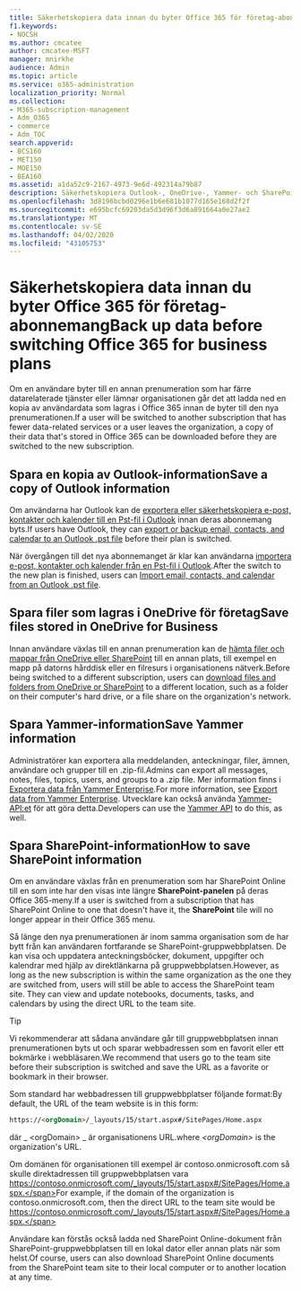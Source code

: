 ```yaml
---
title: Säkerhetskopiera data innan du byter Office 365 för företag-abonnemang
f1.keywords:
- NOCSH
ms.author: cmcatee
author: cmcatee-MSFT
manager: mnirkhe
audience: Admin
ms.topic: article
ms.service: o365-administration
localization_priority: Normal
ms.collection:
- M365-subscription-management
- Adm_O365
- commerce
- Adm_TOC
search.appverid:
- BCS160
- MET150
- MOE150
- BEA160
ms.assetid: a1da52c9-2167-4973-9e6d-492314a79b87
description: Säkerhetskopiera Outlook-, OneDrive-, Yammer- och SharePoint-innehåll innan du byter Office 365-prenumerationer eller om en användare lämnar organisationen.
ms.openlocfilehash: 3d8196bcbd0296e1b6e681b1077d165e168d2f2f
ms.sourcegitcommit: e695bcfc69203da5d3d96f3d6a891664a0e27ae2
ms.translationtype: MT
ms.contentlocale: sv-SE
ms.lasthandoff: 04/02/2020
ms.locfileid: "43105753"
---
```

# <a name="back-up-data-before-switching-office-365-for-business-plans"></a><span data-ttu-id="fe475-103">Säkerhetskopiera data innan du byter Office 365 för företag-abonnemang</span><span class="sxs-lookup"><span data-stu-id="fe475-103">Back up data before switching Office 365 for business plans</span></span>

<span data-ttu-id="fe475-104">Om en användare byter till en annan prenumeration som har färre datarelaterade tjänster eller lämnar organisationen går det att ladda ned en kopia av användardata som lagras i Office 365 innan de byter till den nya prenumerationen.</span><span class="sxs-lookup"><span data-stu-id="fe475-104">If a user will be switched to another subscription that has fewer data-related services or a user leaves the organization, a copy of their data that's stored in Office 365 can be downloaded before they are switched to the new subscription.</span></span>
  
## <a name="save-a-copy-of-outlook-information"></a><span data-ttu-id="fe475-105">Spara en kopia av Outlook-information</span><span class="sxs-lookup"><span data-stu-id="fe475-105">Save a copy of Outlook information</span></span>

<span data-ttu-id="fe475-106">Om användarna har Outlook kan de [exportera eller säkerhetskopiera e-post, kontakter och kalender till en Pst-fil i Outlook](https://support.office.com/article/14252b52-3075-4e9b-be4e-ff9ef1068f91) innan deras abonnemang byts.</span><span class="sxs-lookup"><span data-stu-id="fe475-106">If users have Outlook, they can [export or backup email, contacts, and calendar to an Outlook .pst file](https://support.office.com/article/14252b52-3075-4e9b-be4e-ff9ef1068f91) before their plan is switched.</span></span>
  
<span data-ttu-id="fe475-107">När övergången till det nya abonnemanget är klar kan användarna [importera e-post, kontakter och kalender från en Pst-fil i Outlook](https://support.office.com/article/431a8e9a-f99f-4d5f-ae48-ded54b3440ac).</span><span class="sxs-lookup"><span data-stu-id="fe475-107">After the switch to the new plan is finished, users can [Import email, contacts, and calendar from an Outlook .pst file](https://support.office.com/article/431a8e9a-f99f-4d5f-ae48-ded54b3440ac).</span></span>
  
## <a name="save-files-stored-in-onedrive-for-business"></a><span data-ttu-id="fe475-108">Spara filer som lagras i OneDrive för företag</span><span class="sxs-lookup"><span data-stu-id="fe475-108">Save files stored in OneDrive for Business</span></span>

<span data-ttu-id="fe475-109">Innan användare växlas till en annan prenumeration kan de [hämta filer och mappar från OneDrive eller SharePoint](https://support.office.com/article/5c7397b7-19c7-4893-84fe-d02e8fa5df05) till en annan plats, till exempel en mapp på datorns hårddisk eller en filresurs i organisationens nätverk.</span><span class="sxs-lookup"><span data-stu-id="fe475-109">Before being switched to a different subscription, users can [download files and folders from OneDrive or SharePoint](https://support.office.com/article/5c7397b7-19c7-4893-84fe-d02e8fa5df05) to a different location, such as a folder on their computer's hard drive, or a file share on the organization's network.</span></span>
  
## <a name="save-yammer-information"></a><span data-ttu-id="fe475-110">Spara Yammer-information</span><span class="sxs-lookup"><span data-stu-id="fe475-110">Save Yammer information</span></span>

<span data-ttu-id="fe475-111">Administratörer kan exportera alla meddelanden, anteckningar, filer, ämnen, användare och grupper till en .zip-fil.</span><span class="sxs-lookup"><span data-stu-id="fe475-111">Admins can export all messages, notes, files, topics, users, and groups to a .zip file.</span></span> <span data-ttu-id="fe475-112">Mer information finns i [Exportera data från Yammer Enterprise](https://docs.microsoft.com/yammer/manage-security-and-compliance/export-yammer-enterprise-data).</span><span class="sxs-lookup"><span data-stu-id="fe475-112">For more information, see [Export data from Yammer Enterprise](https://docs.microsoft.com/yammer/manage-security-and-compliance/export-yammer-enterprise-data).</span></span> <span data-ttu-id="fe475-113">Utvecklare kan också använda [Yammer-API:et](https://go.microsoft.com/fwlink/p/?linkid=842495) för att göra detta.</span><span class="sxs-lookup"><span data-stu-id="fe475-113">Developers can use the [Yammer API](https://go.microsoft.com/fwlink/p/?linkid=842495) to do this, as well.</span></span>
  
## <a name="how-to-save-sharepoint-information"></a><span data-ttu-id="fe475-114">Spara SharePoint-information</span><span class="sxs-lookup"><span data-stu-id="fe475-114">How to save SharePoint information</span></span>

<span data-ttu-id="fe475-115">Om en användare växlas från en prenumeration som har SharePoint Online till en som inte har den visas inte längre **SharePoint-panelen** på deras Office 365-meny.</span><span class="sxs-lookup"><span data-stu-id="fe475-115">If a user is switched from a subscription that has SharePoint Online to one that doesn't have it, the **SharePoint** tile will no longer appear in their Office 365 menu.</span></span>
  
<span data-ttu-id="fe475-p102">Så länge den nya prenumerationen är inom samma organisation som de har bytt från kan användaren fortfarande se SharePoint-gruppwebbplatsen. De kan visa och uppdatera anteckningsböcker, dokument, uppgifter och kalendrar med hjälp av direktlänkarna på gruppwebbplatsen.</span><span class="sxs-lookup"><span data-stu-id="fe475-p102">However, as long as the new subscription is within the same organization as the one they are switched from, users will still be able to access the SharePoint team site. They can view and update notebooks, documents, tasks, and calendars by using the direct URL to the team site.</span></span>
  
> [!TIP]
> <span data-ttu-id="fe475-118">Vi rekommenderar att sådana användare går till gruppwebbplatsen innan prenumerationen byts ut och sparar webbadressen som en favorit eller ett bokmärke i webbläsaren.</span><span class="sxs-lookup"><span data-stu-id="fe475-118">We recommend that users go to the team site before their subscription is switched and save the URL as a favorite or bookmark in their browser.</span></span>
  
<span data-ttu-id="fe475-119">Som standard har webbadressen till gruppwebbplatser följande format:</span><span class="sxs-lookup"><span data-stu-id="fe475-119">By default, the URL of the team website is in this form:</span></span>
  
```html
https://<orgDomain>/_layouts/15/start.aspx#/SitePages/Home.aspx
```

<span data-ttu-id="fe475-120">där _ \<orgDomain\> _ är organisationens URL.</span><span class="sxs-lookup"><span data-stu-id="fe475-120">where  _\<orgDomain\>_ is the organization's URL.</span></span>
  
<span data-ttu-id="fe475-121">Om domänen för organisationen till exempel är contoso.onmicrosoft.com så skulle direktadressen till gruppwebbplatsen vara https://contoso.onmicrosoft.com/_layouts/15/start.aspx#/SitePages/Home.aspx.</span><span class="sxs-lookup"><span data-stu-id="fe475-121">For example, if the domain of the organization is contoso.onmicrosoft.com, then the direct URL to the team site would be https://contoso.onmicrosoft.com/_layouts/15/start.aspx#/SitePages/Home.aspx.</span></span>
  
<span data-ttu-id="fe475-122">Användare kan förstås också ladda ned SharePoint Online-dokument från SharePoint-gruppwebbplatsen till en lokal dator eller annan plats när som helst.</span><span class="sxs-lookup"><span data-stu-id="fe475-122">Of course, users can also download SharePoint Online documents from the SharePoint team site to their local computer or to another location at any time.</span></span>